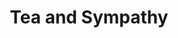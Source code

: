 ---
title: Tea and Sympathy
year: 1958
opening_date: 1958-11-12
closing_date: 1958-11-22
layout: productions
featured_image: 
image_caption:
image_credit:
playbill: 
category: 
Theatre: Theatre Jacksonville
Venue: Little Theatre
cast:
  Laura Reynolds: Thelma Mayeron
  Lilly Sears: Hazel Miller
  Tom Lee: William E. Schill
  David Harris: David F. Harlin
  George Edwards: Ralph
  Dick Wright: Al
  Buzzy Klausner: Steve
  Norman Howard: Bill Reynolds
  Bob Simpson: Phil
  Marshall Grauer: Herbert Lee
crew:
  Designer and Director: Maurice Geoffrey
  Stage Manager: Bill Gibbs
  Assistant Stage Manager: Mark Harris
  book-holder: Libbi Whiteman
  Lighting:
    - Chuck Tankersley
    - Dr. Alvin Gross
    - Jean Tankersley
    - Art Logan
  Sound Effects:
    - Dorothy Massey
    - Eldene Moulton
  Wardrobe:
    - Mary Lou Crique
    - Agatha Norvell
    - Dorothy Portnoy
    - Jean Tankersley
  Properties:
    - Esther Mae Blankenbeckler
    - Sue Henderson
    - Thelma Altman
    - Marie Bristow
    - Gayle Swymer
    - Dave Adams
    - Esher Barnes
    - Joan Bristow
  Make-Up:
    - Polly Clendening
    - Beverly Fink
    - Rozelle Cohen
    - Barbara Aspinwall
    - John Tacy
    - Jean Tankersley
    - Anne Koontz
    - Gayle Ragland
    - Peggy Gift
    - A. Ira Fink
  Scenery:
    - Frank Ridge
    - Mark Harris
    - Dixie Cohen
    - Buzzy Klausner
    - Sid Backer
    - Dave Adams
    - John Tacy
    - Malcolm Argo
    - Marie Logan
    - Art Logan
    - Phyllis Druhl
    - Bunni Thornhill
    - Felix Jacobs
    - Rozelle Cohen
    - Dorothy Johnson
    - Susan Massey
    - Barbara Aspinwall
    - Klip Smith
    - Betty Smith
    - Sylvester Scotti
    - Kathryn Allen
    - Linda Davis
    - Bill Schill
    - Gladys Brown
orchestra:
external_links:
---